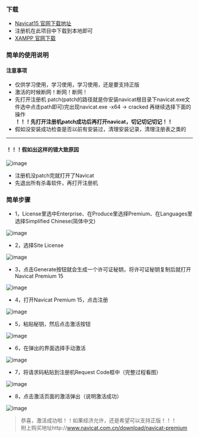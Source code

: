 ### 下载
* [Navicat15 官网下载地址](http://www.navicat.com.cn/download/navicat-premium)  
* 注册机在此项目中下载到本地即可  
* [XAMPP 官网下载](https://sourceforge.net/projects/xampp/files/)
### 简单的使用说明

#### 注意事项 
* 仅供学习使用，学习使用，学习使用，还是要支持正版
* 激活的时候断网！断网！断网！
* 先打开注册机 patch(patch的路径就是你安装navicat根目录下navicat.exe文件选中点击path即可)完出现navicat.exe -x64 -> cracked 再继续选择下面的操作  
**！！！先打开注册机patch成功后再打开navicat，切记切记切记！！**    
* 假如没安装成功检查是否以前有安装过，清理安装记录，清理注册表之类的
***
#### ！！！假如出这样的错大致原因  

![image](https://user-images.githubusercontent.com/21699695/117238464-84ea3600-ae5f-11eb-85a7-1dc648bc1bd3.png)

* 注册机没patch完就打开了Navicat
* 先退出所有杀毒软件，再打开注册机

### 简单步骤

* 1，License里选中Enterprise、在Produce里选择Premium、在Languages里选择Simplified Chinese(简体中文)  

 ![image](https://user-images.githubusercontent.com/21699695/117237744-253f5b00-ae5e-11eb-8852-e3dda6ee81d6.png)  
 
* 2，选择Site License  

 ![image](https://user-images.githubusercontent.com/21699695/117237814-47d17400-ae5e-11eb-8580-b17948158cdd.png)  
 
* 3，点击Generate按钮就会生成一个许可证秘钥，将许可证秘钥复制后就打开Navicat Premium 15  

![image](https://user-images.githubusercontent.com/21699695/117237869-6899c980-ae5e-11eb-8ca0-772e35c0d519.png)  

* 4，打开Navicat Premium 15，点击注册  

![image](https://user-images.githubusercontent.com/21699695/117237941-8cf5a600-ae5e-11eb-82f4-4b7c168ec17b.png)  

* 5，粘贴秘钥，然后点击激活按钮  

![image](https://user-images.githubusercontent.com/21699695/117237989-abf43800-ae5e-11eb-8d73-23c0f01a4720.png)  

* 6，在弹出的界面选择手动激活  

![image](https://user-images.githubusercontent.com/21699695/117238026-b6163680-ae5e-11eb-8ff5-38661aa402aa.png)  

* 7，将请求码粘贴到注册机Request Code框中（完整过程看图） 

![image](https://user-images.githubusercontent.com/21699695/117238049-c7f7d980-ae5e-11eb-80a5-d5545ab6a4d4.png)  

* 8，点击激活页面的激活弹出（说明激活成功）  

![image](https://user-images.githubusercontent.com/21699695/117238063-ce865100-ae5e-11eb-83d8-870e837517d8.png)  

> 恭喜，激活成功啦！！如果经济允许，还是希望可以支持正版！！！  
> 附上购买地址http://www.navicat.com.cn/download/navicat-premium
